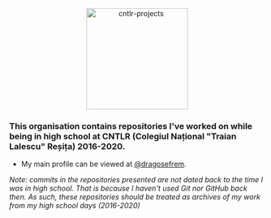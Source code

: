 <p align="center"><img src="https://i.imgur.com/s0UdHUH.png" alt="cntlr-projects" width="200" height="200"/></p>

### This organisation contains repositories I've worked on while being in high school at CNTLR (Colegiul Național "Traian Lalescu" Reșița) 2016-2020.
- My main profile can be viewed at [@dragosefrem](https://github.com/dragosefrem).

*Note: commits in the repositories presented are not dated back to the time I was in high school. That is because I haven't used Git nor GitHub back then. As such, these repositories 
should be treated as archives of my work from my high school days (2016-2020)*
